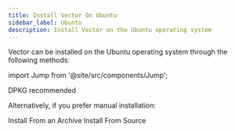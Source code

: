 ```yaml
---
title: Install Vector On Ubuntu
sidebar_label: Ubuntu
description: Install Vector on the Ubuntu operating system
---
```


Vector can be installed on the Ubuntu operating system through the following
methods:

import Jump from '@site/src/components/Jump';

<Jump to="/docs/setup/installation/package-managers/dpkg">
  <i className="feather icon-package"></i> DPKG <span class="badge badge--primary">recommended</span>
</Jump>

Alternatively, if you prefer manual installation:

<Jump to="/docs/setup/installation/manual/from-archives?os=linux_x86_64" size="sm">
  <i className="feather icon-terminal"></i> Install From an Archive
</Jump>
<Jump to="/docs/setup/installation/manual/from-source" size="sm">
  <i className="feather icon-terminal"></i> Install From Source
</Jump>



